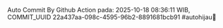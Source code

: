 Auto Commit By Github Action pada: 2025-10-18 08:36:11 WIB, COMMIT_UUID 22a437aa-098c-4595-96b2-8891681bcb91 #autohijau🗿

